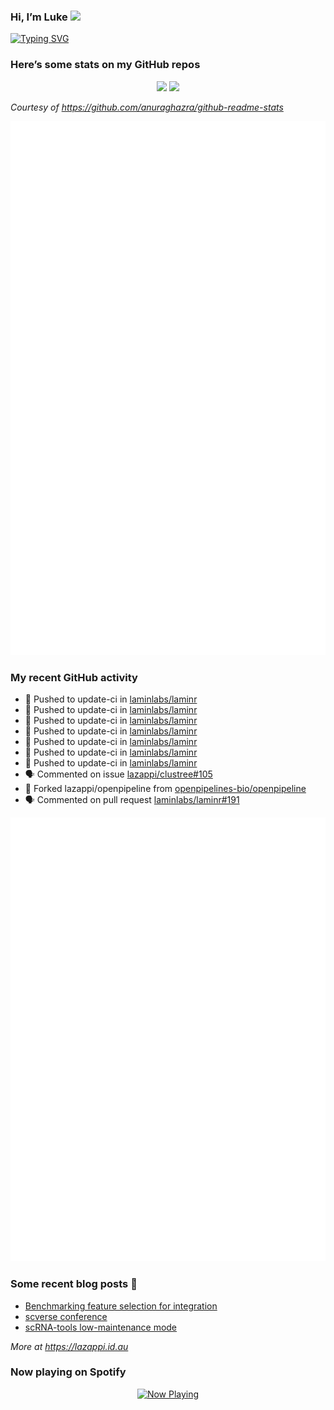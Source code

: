 
<!-- README.md is generated from README.Rmd. Please edit that file -->

### Hi, I’m Luke <img src="https://raw.githubusercontent.com/MartinHeinz/MartinHeinz/master/wave.gif" width="30px">

<!-- Customise this at https://readme-typing-svg.demolab.com -->

[![Typing
SVG](https://readme-typing-svg.demolab.com?font=Fira+Code&duration=3000&pause=200&color=9D24F7&center=true&random=true&width=435&lines=Data+scientist;Bioinformatician;Package+developer;Workflow+engineer)](https://git.io/typing-svg)

<!--
**lazappi/lazappi** is a ✨ _special_ ✨ repository because its `README.md` (this file) appears on your GitHub profile.
&#10;Here are some ideas to get you started:
&#10;- 🔭 I’m currently working on ...
- 🌱 I’m currently learning ...
- 👯 I’m looking to collaborate on ...
- 🤔 I’m looking for help with ...
- 💬 Ask me about ...
- 📫 How to reach me: ...
- 😄 Pronouns: ...
- ⚡ Fun fact: ...
-->

### Here’s some stats on my GitHub repos

<p align="center">
<img src="https://github-readme-stats.vercel.app/api?username=lazappi&count_private=true&show_icons=true&theme=buefy&hide_title=True">
<img src="https://github-readme-stats.vercel.app/api/top-langs/?username=lazappi&hide=html&theme=buefy&layout=compact">
</p>

*Courtesy of <https://github.com/anuraghazra/github-readme-stats>*

<p align="center" style="width:100%;">
<img src="https://github.com/lazappi/lazappi/raw/main/github-intro.svg">
</p>

### My recent GitHub activity

- 📨 Pushed to update-ci in
  [laminlabs/laminr](https://github.com/laminlabs/laminr)
- 📨 Pushed to update-ci in
  [laminlabs/laminr](https://github.com/laminlabs/laminr)
- 📨 Pushed to update-ci in
  [laminlabs/laminr](https://github.com/laminlabs/laminr)
- 📨 Pushed to update-ci in
  [laminlabs/laminr](https://github.com/laminlabs/laminr)
- 📨 Pushed to update-ci in
  [laminlabs/laminr](https://github.com/laminlabs/laminr)
- 📨 Pushed to update-ci in
  [laminlabs/laminr](https://github.com/laminlabs/laminr)
- 📨 Pushed to update-ci in
  [laminlabs/laminr](https://github.com/laminlabs/laminr)
- 🗣 Commented on issue
  [lazappi/clustree#105](https://github.com/lazappi/clustree#105)
- 🍴 Forked lazappi/openpipeline from
  [openpipelines-bio/openpipeline](https://github.com/openpipelines-bio/openpipeline)
- 🗣 Commented on pull request
  [laminlabs/laminr#191](https://github.com/laminlabs/laminr#191)

<p align="center" style="width:100%;">
<img src="https://github.com/lazappi/lazappi/raw/main/github-status.svg">
</p>

### Some recent blog posts 📝

- [Benchmarking feature selection for
  integration](https://lazappi.id.au/posts/2025-03-15-feature-selection-benchmark/)
- [scverse
  conference](https://lazappi.id.au/posts/2024-09-15-scverse-conference/)
- [scRNA-tools low-maintenance
  mode](https://lazappi.id.au/posts/2024-03-04-scRNAtools-low-maintenance/)

*More at <https://lazappi.id.au>*

### Now playing on Spotify

<p align="center">
<a href="https://now-playing-profile.lazappi.vercel.app/now-playing?open">
<img src="https://now-playing-profile.lazappi.vercel.app/now-playing" width="256" height="64" alt="Now Playing">
</a>
</p>
